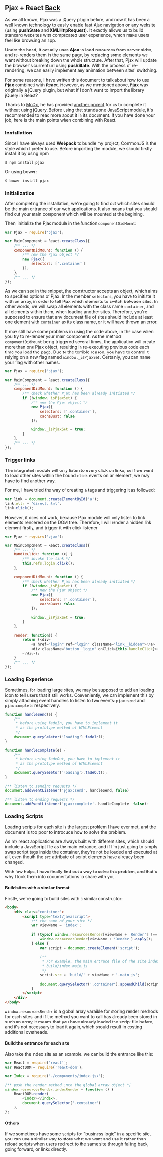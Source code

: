 ## Pjax + React [Back](./../react.md)

As we all known, Pjax was a jQuery plugin before, and now it has been a well known technology to easily enable fast Ajax navigation on any website (using **pushState** and **XMLHttpRequest**). It exactly allows us to build standard websites with complicated user experience, which make users feel like browsing an app.

Under the hood, it actually uses **Ajax** to load resources from server sides, and re-renders them in the same page, by replacing some elements we want without breaking down the whole structure. After that, Pjax will update the browser's current url using **pushState**. With the process of re-rendering, we can easily implement any animation between sites' switching.

For some reasons, I have written this document to talk about how to use **Pjax** combined with **React**. However, as we mentioned above, **Pjax** was originally a jQuery plugin, but what if I don't want to import the library jQuery in React?

Thanks to [MoOx](https://github.com/MoOx), he has provided [another project](https://github.com/MoOx/pjax) for us to complete it without using jQuery. Before using that standalone JavaScript module, it's recommended to read more about it in its document. If you have done your job, here is the main points when combining with React.

### Installation

Since I have always used **Webpack** to bundle my project, CommonJS is the style which I prefer to use. Before importing the module, we should firstly install it by using npm:

```bash
$ npm install pjax
```

Or using bower:

```bash
$ bower install pjax
```

### Initialization

After completing the installation, we're going to find out which sites should be the main entrance of our web applications. It also means that you should find out your main component which will be mounted at the begining.

Then, initialize the Pjax module in the function `componentDidMount`:

```js
var Pjax = require('pjax');

var MainComponent = React.createClass({
    /** ... */
    componentDidMount: function () {
        /** new the Pjax object */
		new Pjax({
			selectors: ['.container']
		});
    },
    /** ... */
});
```

As we can see in the snippet, the constructor accepts an object, which aims to specifies options of Pjax. In the member `selectors`, you have to initiate it with an array, in order to tell Pjax which elements to switch between sites. In other words, we will swap all elements with the class name `container`, and all elements within them, when loading another sites. Therefore, you're supposed to ensure that any document file of sites should include at least one element with `container` as its class name, or it will have thrown an error.


It may still have some problems in using the code above, in the case when you try to re-render your main component. As the method `componentDidMount` being triggered several times, the application will create more than one Pjax object, resulting in re-executing previous code each time you load the page. Due to the terrible reason, you have to control it relying on a new flag named `window._isPjaxSet`. Certainly, you can name your flag with other names.

```js
var Pjax = require('pjax');

var MainComponent = React.createClass({
    /** ... */
    componentDidMount: function () {
        /** check whether Pjax has been already initiated */
        if (!window._isPjaxSet) {
			/** new the Pjax object */
			new Pjax({
				selectors: ['.container'],
				cacheBust: false
			});

			window._isPjaxSet = true;
		}
    },
    /** ... */
});
```

### Trigger links

The integrated module will only listen to every click on links, so if we want to load other sites within the bound `click` events on an element, we may have to find another way.

For me, I have tried the way of creating `a` tags and triggering it as followed:

```js
var link = document.createElementById('a');
link.attr = 'direct.html';
link.click();
```

However, it does not work, because Pjax module will only listen to link elements rendered on the DOM tree. Therefore, I will render a hidden link element firstly, and trigger it with click listener:

```js
var Pjax = require('pjax');

var MainComponent = React.createClass({
    /** ... */
    handleClick: function (e) {
        /** invoke the link */
        this.refs.login.click();
    },
    
    componentDidMount: function () {
        /** check whether Pjax has been already initiated */
        if (!window._isPjaxSet) {
			/** new the Pjax object */
			new Pjax({
				selectors: ['.container'],
				cacheBust: false
			});

			window._isPjaxSet = true;
		}
    },
    
    render: function() {
        return (<div>
            <a href="login" ref="login" className="link__hidden"></a>
            <div className="button__login" onClick={this.handleClick}></div>
        </div>);
    }
    /** ... */
});
```

### Loading Experience

Sometimes, for loading large sites, we may be supposed to add an loading icon to tell users that it still works. Conveniently, we can implement this by simply attaching event handlers to listen to two events: `pjax:send` and `pjax:complete` respectively.

```js
function handleSend(e) {
    /**
     * before using fadeIn, you have to implement it
     * as the prototype method of HTMLElement
     */
    document.querySeletor('loading').fadeIn();
}

function handleComplete(e) {
    /**
     * before using fadeOut, you have to implement it
     * as the prototype method of HTMLElement
     */
    document.querySeletor('loading').fadeOut();
}

/** listen to sending requests */
document.addEventListener('pjax:send', handleSend, false);

/** listen to ending requests */
document.addEventListener('pjax:complete', handleComplete, false);
```

### Loading Scripts

Loading scripts for each site is the largest problem I have ever met, and the document is too poor to introduce how to solve the problem.

As my react applications are always built with different sites, which should include a JavaScript file as the main entrance, and if I'm just going to simply swap script tags inside the container, they're not be loaded and executed at all, even thouth the `src` attribute of script elements have already been changed.

With few helps, I have finally find out a way to solve this problem, and that's why I took them into documentations to share with you.

#### Build sites with a similar format

Firstly, we're going to build sites with a similar constructor:

```html
<body>
    <div class="container">
        <script type="text/javascript">
            /** the name of your site */
            var viewName = 'index';
            
        	if (typeof window.resourcesRender[viewName + 'Render'] !== 'undefined') {
        		window.resourcesRender[viewName + 'Render'].apply();
        	} else {
        		var script = document.createElement('script');
        		
        		/**
        		 * For example, the main entrace file of the site index is at the path:
        		 * build/index.main.js
        		 */
        		script.src = 'build/' + viewName + '.main.js';
        
        		document.querySelector('.container').appendChild(script);
        	}
    	</script>
    </div>
</body>
```

`window.resourcesRender` is a global array varaible for storing render methods for each sites, and if the method you want to call has already been stored in such an array, it means that you have already loaded the script file before, and it's not necessary to load it again, which should result in costing additional overheads.

#### Build the entrance for each site

Also take the index site as an example, we can build the entrance like this:

```js
var React = require('react');
var ReactDOM = require('react-dom');

var Index = require('./components/index.jsx');

/** push the render method into the global array object */
window.resourcesRender.indexRender = function () {
    ReactDOM.render(
        <Index></Index>,
        document.querySelector('.container')
    );
};
```

#### Others

If we sometimes have some scripts for "business logic" in a specific site, you can use a similar way to store what we want and use it rather than reload scripts when users redirect to the same site through falling back, going forward, or links directly.
